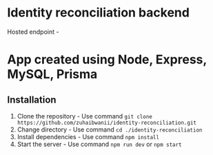 # Identity reconciliation backend 
Hosted endpoint - 

# App created using Node, Express, MySQL, Prisma

## Installation

1. Clone the repository - Use command `git clone https://github.com/zuhaibwanii/identity-reconciliation.git`
2. Change directory - Use command `cd ./identity-reconciliation`
3. Install dependencies - Use command `npm install`
4. Start the server - Use command `npm run dev` or `npm start`
